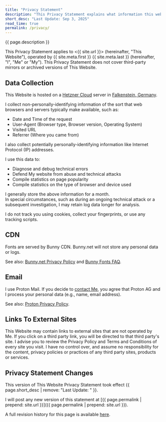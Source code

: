 ```yaml
---
title: "Privacy Statement"
description: "This Privacy Statement explains what information this website collects about its visitors."
short_desc: "Last Update: Sep 3, 2025"
read_time: true
permalink: /privacy/
---
```


{{ page.description }}

This Privacy Statement applies to <{{ site.url }}> (hereinafter, "This Website"), operated by {{ site.meta.first }} {{ site.meta.last }}
(hereinafter, "I", "Me" or "My"). This Privacy Statement does not cover third-party mirrors or archived versions of This Website.

## Data Collection

This Website is hosted on a [Hetzner Cloud](https://www.hetzner.com/cloud/) server in [Falkenstein, Germany](https://www.hetzner.com/unternehmen/rechenzentrum/).

I collect non-personally-identifying information of the sort that web browsers and servers typically make available, such as:

- Date and Time of the request
- User-Agent (Browser type, Browser version, Operating System)
- Visited URL
- Referrer (Where you came from)

I also collect potentially personally-identifying information like Internet Protocol (IP) addresses.

I use this data to:

- Diagnose and debug technical errors
- Defend My website from abuse and technical attacks
- Compile statistics on page popularity
- Compile statistics on the type of browser and device used

I generally store the above information for a month.  
In special circumstances, such as during an ongoing technical attack or a subsequent investigation, I may retain log data longer for analysis.

I do not track you using cookies, collect your fingerprints, or use any tracking scripts.

## CDN

Fonts are served by Bunny CDN. Bunny.net will not store any personal data or logs.

See also: [Bunny.net Privacy Policy](https://bunny.net/privacy/) and [Bunny Fonts FAQ](https://fonts.bunny.net/faq).

## Email

I use Proton Mail. If you decide to [contact Me](/contact/), you agree that Proton AG and I process your personal data (e.g., name, email address).

See also: [Proton Privacy Policy](https://proton.me/legal/privacy).

## Links To External Sites

This Website may contain links to external sites that are not operated by Me. If you click on a third party link, you will be directed to that
third party's site. I advise you to review the Privacy Policy and Terms and Conditions of every site you visit. I have no control over, and
assume no responsibility for the content, privacy policies or practices of any third party sites, products or services.

## Privacy Statement Changes

This version of This Website Privacy Statement took effect {{ page.short_desc | remove: "Last Update: " }}.

I will post any new version of this statement at [{{ page.permalink | prepend: site.url }}]({{ page.permalink | prepend: site.url }}).

<!-- markdownlint-disable-next-line MD059 -->
A full revision history for this page is available [here](https://github.com/Strappazzon/www/commits/master/pages/privacy.md).
